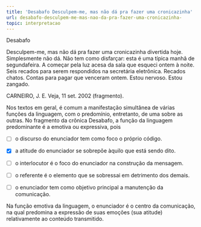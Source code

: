 ```yaml
---
title: 'Desabafo Desculpem-me, mas não dá pra fazer uma cronicazinha'
url: desabafo-desculpem-me-mas-nao-da-pra-fazer-uma-cronicazinha-
topic: interpretacao
---
```



Desabafo

Desculpem-me, mas não dá pra fazer uma cronicazinha divertida hoje. Simplesmente não dá. Não tem como disfarçar: esta é uma típica manhã de segundafeira. A começar pela luz acesa da sala que esqueci ontem à noite. Seis recados para serem respondidos na secretária eletrônica. Recados chatos. Contas para pagar que venceram ontem. Estou nervoso. Estou zangado.

CARNEIRO, J. E. Veja, 11 set. 2002 (fragmento).

Nos textos em geral, é comum a manifestação simultânea de várias funções da linguagem, com o predomínio, entretanto, de uma sobre as outras. No fragmento da crônica Desabafo, a função da linguagem predominante é a emotiva ou expressiva, pois



- [ ] o discurso do enunciador tem como foco o próprio código.
- [x] a atitude do enunciador se sobrepõe àquilo que está sendo dito.
- [ ] o interlocutor é o foco do enunciador na construção da mensagem.
- [ ] o referente é o elemento que se sobressai em detrimento dos demais.
- [ ] o enunciador tem como objetivo principal a manutenção da comunicação.


Na função emotiva da linguagem, o enunciador é o centro da comunicação, na qual predomina a expressão de suas emoções (sua atitude) relativamente ao conteúdo transmitido.
